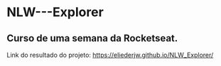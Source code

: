 # NLW---Explorer

## Curso de uma semana da Rocketseat.

Link do resultado do projeto: <https://eliederjw.github.io/NLW_Explorer/>
